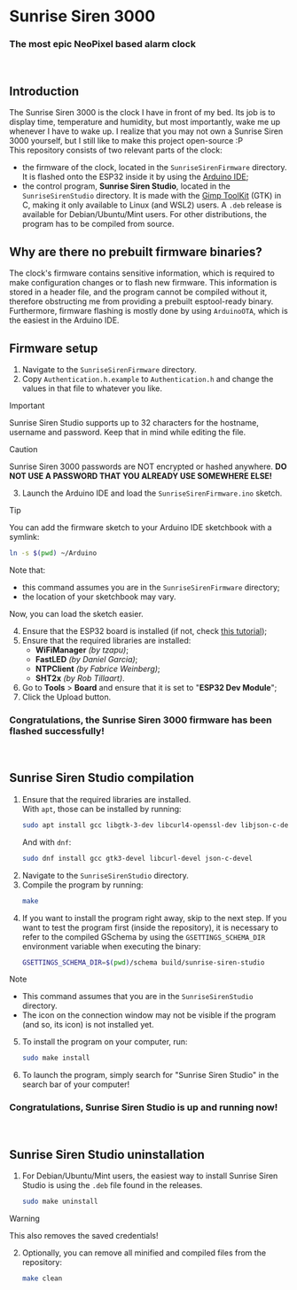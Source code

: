 # Sunrise Siren 3000
### The most epic NeoPixel based alarm clock
<br>

## Introduction
The Sunrise Siren 3000 is the clock I have in front of my bed. Its job is to display time, temperature and humidity, but most importantly, wake me up whenever I have to wake up. I realize that you may not own a Sunrise Siren 3000 yourself, but I still like to make this project open-source :P  
This repository consists of two relevant parts of the clock:  
- the firmware of the clock, located in the `SunriseSirenFirmware` directory. It is flashed onto the ESP32 inside it by using the [Arduino IDE](https://www.arduino.cc/en/software);
- the control program, **Sunrise Siren Studio**, located in the `SunriseSirenStudio` directory. It is made with the [Gimp ToolKit](https://gtk.org/) (GTK) in C, making it only available to Linux (and WSL2) users. A `.deb` release is available for Debian/Ubuntu/Mint users. For other distributions, the program has to be compiled from source.

## Why are there no prebuilt firmware binaries?
The clock's firmware contains sensitive information, which is required to make configuration changes or to flash new firmware. This information is stored in a header file, and the program cannot be compiled without it, therefore obstructing me from providing a prebuilt esptool-ready binary. Furthermore, firmware flashing is mostly done by using `ArduinoOTA`, which is the easiest in the Arduino IDE.

## Firmware setup
1. Navigate to the `SunriseSirenFirmware` directory.
2. Copy `Authentication.h.example` to `Authentication.h` and change the values in that file to whatever you like.
> [!IMPORTANT]
> Sunrise Siren Studio supports up to 32 characters for the hostname, username and password. Keep that in mind while editing the file.

> [!CAUTION]
> Sunrise Siren 3000 passwords are NOT encrypted or hashed anywhere. **DO NOT USE A PASSWORD THAT YOU ALREADY USE SOMEWHERE ELSE!**
3. Launch the Arduino IDE and load the `SunriseSirenFirmware.ino` sketch.
> [!TIP]
> You can add the firmware sketch to your Arduino IDE sketchbook with a symlink:
> ```bash
> ln -s $(pwd) ~/Arduino
> ```
> Note that:
> - this command assumes you are in the `SunriseSirenFirmware` directory;
> - the location of your sketchbook may vary.
>
> Now, you can load the sketch easier.

4. Ensure that the ESP32 board is installed (if not, check [this tutorial](https://randomnerdtutorials.com/installing-esp32-arduino-ide-2-0/));
5. Ensure that the required libraries are installed:
    - **WiFiManager** *(by tzapu)*;
    - **FastLED** *(by Daniel Garcia)*;
    - **NTPClient** *(by Fabrice Weinberg)*;
    - **SHT2x** *(by Rob Tillaart)*.
6. Go to **Tools** > **Board** and ensure that it is set to "**ESP32 Dev Module**";
7. Click the Upload button.

### Congratulations, the Sunrise Siren 3000 firmware has been flashed successfully!
<br>

## Sunrise Siren Studio compilation
1. Ensure that the required libraries are installed.  
With `apt`, those can be installed by running:
    ```bash
    sudo apt install gcc libgtk-3-dev libcurl4-openssl-dev libjson-c-dev
    ```
    And with `dnf`:
    ```bash
    sudo dnf install gcc gtk3-devel libcurl-devel json-c-devel
    ```
2. Navigate to the `SunriseSirenStudio` directory.
3. Compile the program by running:
    ```bash
    make
    ```
4.  If you want to install the program right away, skip to the next step. If you want to test the program first (inside the repository), it is necessary to refer to the compiled GSchema by using the `GSETTINGS_SCHEMA_DIR` environment variable when executing the binary:
    ```bash
    GSETTINGS_SCHEMA_DIR=$(pwd)/schema build/sunrise-siren-studio
    ```
> [!NOTE]
> - This command assumes that you are in the `SunriseSirenStudio` directory.
> - The icon on the connection window may not be visible if the program (and so, its icon) is not installed yet.
5. To install the program on your computer, run:
    ```bash
    sudo make install
    ```
6. To launch the program, simply search for "Sunrise Siren Studio" in the search bar of your computer!

### Congratulations, Sunrise Siren Studio is up and running now!
<br>

## Sunrise Siren Studio uninstallation
1. For Debian/Ubuntu/Mint users, the easiest way to install Sunrise Siren Studio is using the `.deb` file found in the releases.
    ```bash
    sudo make uninstall
    ```
> [!WARNING]
> This also removes the saved credentials!
2. Optionally, you can remove all minified and compiled files from the repository:
    ```bash
    make clean
    ```
